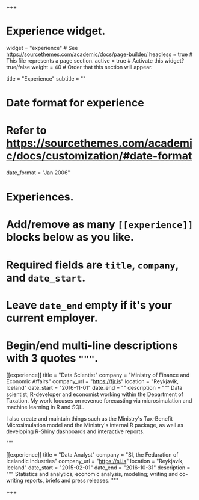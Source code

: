 +++
# Experience widget.
widget = "experience"  # See https://sourcethemes.com/academic/docs/page-builder/
headless = true  # This file represents a page section.
active = true  # Activate this widget? true/false
weight = 40  # Order that this section will appear.

title = "Experience"
subtitle = ""

# Date format for experience
#   Refer to https://sourcethemes.com/academic/docs/customization/#date-format
date_format = "Jan 2006"

# Experiences.
#   Add/remove as many `[[experience]]` blocks below as you like.
#   Required fields are `title`, `company`, and `date_start`.
#   Leave `date_end` empty if it's your current employer.
#   Begin/end multi-line descriptions with 3 quotes `"""`.
[[experience]]
  title = "Data Scientist"
  company = "Ministry of Finance and Economic Affairs"
  company_url = "https://fjr.is"
  location = "Reykjavík, Iceland"
  date_start = "2016-11-01"
  date_end = ""
  description = """
Data scientist, R-developer and economist working within the Department of Taxation. My work focuses on revenue forecasting via microsimulation and machine learning in R and SQL. 

I also create and maintain things such as the Ministry's Tax-Benefit Microsimulation model and the Ministry's internal R package, as well as developing R-Shiny dashboards and interactive reports.


  """

[[experience]]
  title = "Data Analyst"
  company = "SI, the Fedaration of Icelandic Industries"
  company_url = "https://si.is"
  location = "Reykjavík, Iceland"
  date_start = "2015-02-01"
  date_end = "2016-10-31"
  description = """
  Statistics and analytics, economic analysis, modeling; writing and co-writing reports, briefs and press releases.
"""


+++


